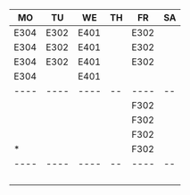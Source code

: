 |MO  |TU  |WE  |TH|FR  |SA|
|----|----|----|--|----|--|
|E304|E302|E401|  |E302|  |
|E304|E302|E401|  |E302|  |
|E304|E302|E401|  |E302|  |
|E304|    |E401|  |    |  |
|----|----|----|--|----|--|
|    |    |    |  |F302|  |
|    |    |    |  |F302|  |
|    |    |    |  |F302|  |
|*   |    |    |  |F302|  |
|----|----|----|--|----|--|
|    |    |    |  |    |  |
|    |    |    |  |    |  |
|    |    |    |  |    |  |
|    |    |    |  |    |  |
